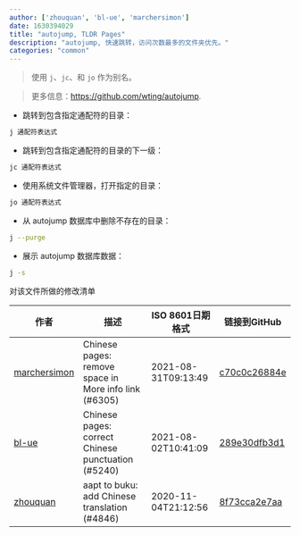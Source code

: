 ```yaml
---
author: ['zhouquan', 'bl-ue', 'marchersimon']
date: 1630394029
title: "autojump, TLDR Pages"
description: "autojump, 快速跳转，访问次数最多的文件夹优先。"
categories: "common"
---
```

> 使用 `j`、`jc`、和 `jo` 作为别名。

> 更多信息：<https://github.com/wting/autojump>.

- 跳转到包含指定通配符的目录：

```bash
j 通配符表达式
```

- 跳转到包含指定通配符的目录的下一级：

```bash
jc 通配符表达式
```

- 使用系统文件管理器，打开指定的目录：

```bash
jo 通配符表达式
```

- 从 autojump 数据库中删除不存在的目录：

```bash
j --purge
```

- 展示 autojump 数据库数据：

```bash
j -s
```
对该文件所做的修改清单


作者 | 描述 | ISO 8601日期格式 | 链接到GitHub
------|-----|-----|-----
[marchersimon](mailto:50295997+marchersimon@users.noreply.github.com) | Chinese pages: remove space in More info link (#6305) | 2021-08-31T09:13:49 | [c70c0c26884e](https://github.com/tldr-pages/tldr/commit/c70c0c26884ee74fabb640cd842d1e4c72d9df4b)
[bl-ue](mailto:54780737+bl-ue@users.noreply.github.com) | Chinese pages: correct Chinese punctuation (#5240) | 2021-08-02T10:41:09 | [289e30dfb3d1](https://github.com/tldr-pages/tldr/commit/289e30dfb3d1d73bade9e3610e12bfc90e9270ae)
[zhouquan](mailto:748583403@qq.com) | aapt to buku: add Chinese translation (#4846) | 2020-11-04T21:12:56 | [8f73cca2e7aa](https://github.com/tldr-pages/tldr/commit/8f73cca2e7aac9b8ef6d721d2083d64ed9879d1c)

